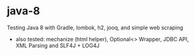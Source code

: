 java-8
======

Testing Java 8 with Gradle, lombok, h2, jooq, and simple web scraping

- also tested: mechanize (html helper), Optional<> Wrapper, JDBC API, XML Parsing and SLF4J + LOG4J
